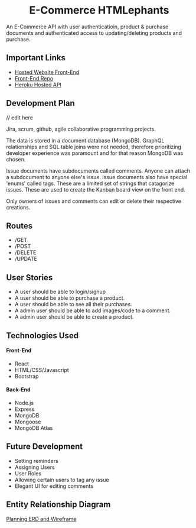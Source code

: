 <h1 style="text-align: center;">E-Commerce HTMLephants</h1>

An E-Commerce API with user authenticatioin, product & purchase documents and authenticated access to updating/deleting products and purchase.

## Important Links

- [Hosted Website Front-End](https://sei-htmlephants.github.io/react-ecommerce-client)
- [Front-End Repo](https://github.com/sei-htmlephants/react-ecommerce-client)
- [Heroku Hosted API](https://thawing-beach-03969.herokuapp.com/)

## Development Plan

// edit here 

Jira, scrum, github, agile
collaborative programming projects. 

The data is stored in a document database (MongoDB). GraphQL relationships and SQL table joins were not needed, therefore prioritizing developer experience was paramount and for that reason MongoDB was chosen. 

Issue documents have subdocuments called comments. Anyone can attach a subdocument to anyone else's issue. Issue documents also have special 'enums' called tags. These are a limited set of strings that catagorize issues. These are used to create the Kanban board view on the front end. 

Only owners of issues and comments can edit or delete their respective creations. 

## Routes

- /GET
- /POST
- /DELETE
- /UPDATE

## User Stories

- A user should be able to login/signup
- A user should be able to purchase a product. 
- A user should be able to see all their purchases. 
- A admin user should be able to add images/code to a comment.
- A admin user should be able to create a product.  

## Technologies Used

#### Front-End

- React
- HTML/CSS/Javascript
- Bootstrap

#### Back-End

- Node.js
- Express
- MongoDB
- Mongoose
- MongoDB Atlas

## Future Development

- Setting reminders
- Assigning Users
- User Roles
- Allowing certain users to tag any issue
- Elegant UI for editing comments

## Entity Relationship Diagram

[Planning ERD and Wireframe](https://imgur.com/a/sqmwFmF)
